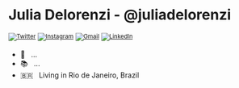# Julia Delorenzi - @juliadelorenzi

<sup>[![Twitter](https://img.shields.io/badge/-Twitter-lightskyblue?logo=Twitter&logoColor=white)](https://twitter.com/delorenzijulia)</sup>
<sup>[![Instagram](https://img.shields.io/badge/-Instagram-steelblue?logo=Instagram&logoColor=white)](https://www.instagram.com/ju.delorenzi)</sup>
<sup>[![Gmail](https://img.shields.io/badge/-Gmail-c14438?logo=Gmail&logoColor=white)](mailto:juliadelorenzi.m@gmail.com)</sup>
<sup>[![LinkedIn](https://img.shields.io/badge/-Linkedin-blue?logo=Linkedin&logoColor=white)](https://www.linkedin.com/in/juliadelorenzi)</sup>

- 🧭 &nbsp; ...
- 📚 &nbsp; ...
- 🇧🇷 &nbsp; Living in Rio de Janeiro, Brazil
